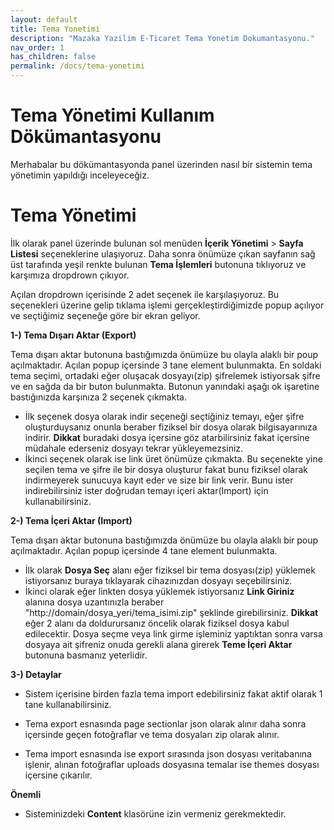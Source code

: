 ```yaml
---
layout: default
title: Tema Yonetimi
description: "Mazaka Yazilim E-Ticaret Tema Yonetim Dokumantasyonu."
nav_order: 1
has_children: false
permalink: /docs/tema-yonetimi
---
```


# Tema Yönetimi Kullanım Dökümantasyonu

Merhabalar bu dökümantasyonda panel üzerinden nasıl bir sistemin tema yönetimin yapıldığı inceleyeceğiz.  

# Tema Yönetimi

İlk olarak panel üzerinde bulunan sol menüden **İçerik Yönetimi** > **Sayfa Listesi** seçeneklerine ulaşıyoruz. Daha sonra önümüze çıkan sayfanın sağ üst tarafında yeşil renkte bulunan **Tema İşlemleri** butonuna tıklıyoruz ve karşımıza dropdrown çıkıyor.

Açılan dropdrown içerisinde 2 adet seçenek ile karşılaşıyoruz. Bu seçenekleri üzerine gelip tıklama işlemi gerçekleştirdiğimizde popup açılıyor ve seçtiğimiz seçeneğe göre bir ekran geliyor.

  

**1-) Tema Dışarı Aktar (Export)**

Tema dışarı aktar butonuna bastığımızda önümüze bu olayla alaklı bir poup açılmaktadır. Açılan popup içersinde 3 tane element bulunmakta. En soldaki tema seçimi, ortadaki eğer oluşacak dosyayı(zip) şifrelemek istiyorsak şifre ve en sağda da bir buton bulunmakta.  Butonun yanındaki aşağı ok işaretine bastığınızda karşınıza 2 seçenek çıkmakta.

- İlk seçenek dosya olarak indir seçeneği seçtiğiniz temayı, eğer şifre oluşturduysanız onunla beraber fiziksel bir dosya olarak bilgisayarınıza indirir.  **Dikkat** buradaki dosya içersine göz atarbilirsiniz fakat içersine müdahale ederseniz dosyayı tekrar yükleyemezsiniz.
- İkinci seçenek olarak ise link üret önümüze çıkmakta. Bu seçenekte yine seçilen tema ve şifre ile bir dosya oluşturur fakat bunu fiziksel olarak indirmeyerek sunucuya kayıt eder ve size bir link verir. Bunu ister indirebilirsiniz ister doğrudan temayı içeri aktar(Import) için kullanabilirsiniz.
 
**2-) Tema İçeri Aktar (Import)**

Tema dışarı aktar butonuna bastığımızda önümüze bu olayla alaklı bir poup açılmaktadır. Açılan popup içersinde 4 tane element bulunmakta. 
 - İlk olarak **Dosya Seç** alanı eğer fiziksel bir tema dosyası(zip) yüklemek istiyorsanız buraya tıklayarak cihazınızdan dosyayı seçebilirsiniz. 
- İkinci olarak eğer linkten dosya yüklemek istiyorsanız **Link Giriniz** alanına dosya uzantınızla beraber "http://domain/dosya_yeri/tema_isimi.zip" şeklinde girebilirsiniz. 
**Dikkat** eğer 2 alanı da doldurursanız öncelik olarak fiziksel dosya kabul edilecektir.
Dosya seçme veya link girme işleminiz yaptıktan sonra varsa dosyaya ait şifreniz onuda gerekli alana girerek **Teme İçeri Aktar** butonuna basmanız yeterlidir. 

**3-) Detaylar**

- Sistem içerisine birden fazla tema import edebilirsiniz fakat aktif olarak 1 tane kullanabilirsiniz.

- Tema export esnasında page sectionlar json olarak alınır daha sonra içersinde geçen fotoğraflar ve tema dosyaları zip olarak alınır.

- Tema import esnasında ise export sırasında json dosyası veritabanına işlenir, alınan fotoğraflar uploads dosyasına temalar ise themes dosyası içersine çıkarılır.

**Önemli**
 - Sisteminizdeki **Content** klasörüne izin vermeniz gerekmektedir.
